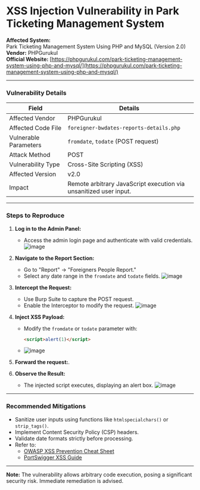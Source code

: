 # XSS Injection Vulnerability in Park Ticketing Management System

**Affected System:**  
Park Ticketing Management System Using PHP and MySQL (Version 2.0)  
**Vendor:** PHPGurukul  
**Official Website:** [https://phpgurukul.com/park-ticketing-management-system-using-php-and-mysql/](https://phpgurukul.com/park-ticketing-management-system-using-php-and-mysql/)  

---

### Vulnerability Details

| **Field**               | **Details**                                                                 |
|-------------------------|-----------------------------------------------------------------------------|
| Affected Vendor         | PHPGurukul                                                                  |
| Affected Code File      | `foreigner-bwdates-reports-details.php`                                     |
| Vulnerable Parameters   | `fromdate`, `todate` (POST request)                                        |
| Attack Method           | POST                                                                        |
| Vulnerability Type      | Cross-Site Scripting (XSS)                                                 |
| Affected Version        | v2.0                                                                        |
| Impact                  | Remote arbitrary JavaScript execution via unsanitized user input.           |

---

### Steps to Reproduce
1. **Log in to the Admin Panel:**  
   - Access the admin login page and authenticate with valid credentials.
    ![image](https://github.com/user-attachments/assets/e570247e-32f3-41f6-8737-14e2072fc0fa)

2. **Navigate to the Report Section:**  
   - Go to "Report" → "Foreigners People Report."  
   - Select any date range in the `fromdate` and `todate` fields.
    ![image](https://github.com/user-attachments/assets/49be39be-d969-4bf2-a084-2d6b095d0f36)
  
3. **Intercept the Request:**  
   - Use Burp Suite to capture the POST request.  
   - Enable the Interceptor to modify the request.
    ![image](https://github.com/user-attachments/assets/86cd0e80-b19f-4dcc-965e-a9c7475bce30)
  
4. **Inject XSS Payload:**  
   - Modify the `fromdate` or `todate` parameter with:  
     ```html
     <script>alert(1)</script>
     ```
   - ![image](https://github.com/user-attachments/assets/cb112a7c-1772-4300-84cf-05a55fd40f93)
   
5. **Forward the request:**.  

6. **Observe the Result:**  
   - The injected script executes, displaying an alert box.
   ![image](https://github.com/user-attachments/assets/442da82a-086c-4df1-b9d8-3c93587a3b0c)
  

---

### Recommended Mitigations
- Sanitize user inputs using functions like `htmlspecialchars()` or `strip_tags()`.  
- Implement Content Security Policy (CSP) headers.  
- Validate date formats strictly before processing.  
- Refer to:  
  - [OWASP XSS Prevention Cheat Sheet](https://cheatsheetseries.owasp.org/cheatsheets/Cross_Site_Scripting_Prevention_Cheat_Sheet.html)  
  - [PortSwigger XSS Guide](https://portswigger.net/web-security/cross-site-scripting)  

---

**Note:** The vulnerability allows arbitrary code execution, posing a significant security risk. Immediate remediation is advised.  

